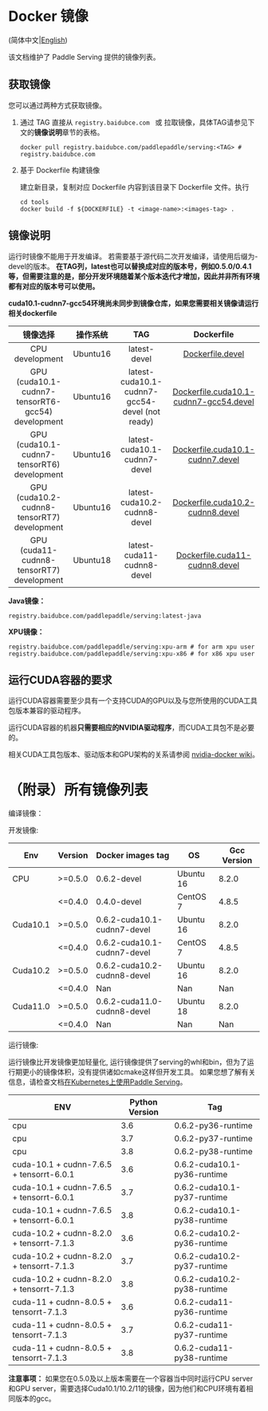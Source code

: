 # Docker 镜像

(简体中文|[English](Docker_Images_EN.md))

该文档维护了 Paddle Serving 提供的镜像列表。

## 获取镜像

您可以通过两种方式获取镜像。

1. 通过 TAG 直接从 `registry.baidubce.com ` 或 拉取镜像，具体TAG请参见下文的**镜像说明**章节的表格。

   ```shell
   docker pull registry.baidubce.com/paddlepaddle/serving:<TAG> # registry.baidubce.com
   ```

2. 基于 Dockerfile 构建镜像

   建立新目录，复制对应 Dockerfile 内容到该目录下 Dockerfile 文件。执行

   ```shell
   cd tools
   docker build -f ${DOCKERFILE} -t <image-name>:<images-tag> .
   ```
   


## 镜像说明

运行时镜像不能用于开发编译。
若需要基于源代码二次开发编译，请使用后缀为-devel的版本。
**在TAG列，latest也可以替换成对应的版本号，例如0.5.0/0.4.1等，但需要注意的是，部分开发环境随着某个版本迭代才增加，因此并非所有环境都有对应的版本号可以使用。**

**cuda10.1-cudnn7-gcc54环境尚未同步到镜像仓库，如果您需要相关镜像请运行相关dockerfile**

|                         镜像选择                         |   操作系统    |             TAG              |                          Dockerfile                          |
| :----------------------------------------------------------: | :-----: | :--------------------------: | :----------------------------------------------------------: |
|                       CPU development                        | Ubuntu16 |         latest-devel         |        [Dockerfile.devel](../tools/Dockerfile.devel)         |
|              GPU (cuda10.1-cudnn7-tensorRT6-gcc54) development               | Ubuntu16 | latest-cuda10.1-cudnn7-gcc54-devel (not ready) | [Dockerfile.cuda10.1-cudnn7-gcc54.devel](../tools/Dockerfile.cuda10.1-cudnn7-gcc54.devel) |
|              GPU (cuda10.1-cudnn7-tensorRT6) development               | Ubuntu16 | latest-cuda10.1-cudnn7-devel | [Dockerfile.cuda10.1-cudnn7.devel](../tools/Dockerfile.cuda10.1-cudnn7.devel) |
|              GPU (cuda10.2-cudnn8-tensorRT7) development               | Ubuntu16 | latest-cuda10.2-cudnn8-devel | [Dockerfile.cuda10.2-cudnn8.devel](../tools/Dockerfile.cuda10.2-cudnn8.devel) |
|              GPU (cuda11-cudnn8-tensorRT7) development               | Ubuntu18 | latest-cuda11-cudnn8-devel | [Dockerfile.cuda11-cudnn8.devel](../tools/Dockerfile.cuda11-cudnn8.devel) |

**Java镜像：**
```
registry.baidubce.com/paddlepaddle/serving:latest-java
```

**XPU镜像：**
```
registry.baidubce.com/paddlepaddle/serving:xpu-arm # for arm xpu user
registry.baidubce.com/paddlepaddle/serving:xpu-x86 # for x86 xpu user
```


## 运行CUDA容器的要求

运行CUDA容器需要至少具有一个支持CUDA的GPU以及与您所使用的CUDA工具包版本兼容的驱动程序。

运行CUDA容器的机器**只需要相应的NVIDIA驱动程序**，而CUDA工具包不是必要的。

相关CUDA工具包版本、驱动版本和GPU架构的关系请参阅 [nvidia-docker wiki](https://github.com/NVIDIA/nvidia-docker/wiki/CUDA)。

# （附录）所有镜像列表

编译镜像：

开发镜像:

| Env      | Version | Docker images tag            | OS        | Gcc Version |
|----------|---------|------------------------------|-----------|-------------|
|    CPU   | >=0.5.0 | 0.6.2-devel                 | Ubuntu 16 |  8.2.0       |
|          | <=0.4.0 | 0.4.0-devel                  | CentOS 7  | 4.8.5       |
| Cuda10.1 | >=0.5.0 | 0.6.2-cuda10.1-cudnn7-devel  | Ubuntu 16 |   8.2.0       |
|          | <=0.4.0 | 0.6.2-cuda10.1-cudnn7-devel    | CentOS 7  | 4.8.5     |
| Cuda10.2 | >=0.5.0 | 0.6.2-cuda10.2-cudnn8-devel  | Ubuntu 16 |   8.2.0       |
|          | <=0.4.0 | Nan                          | Nan       | Nan         |
| Cuda11.0 | >=0.5.0 | 0.6.2-cuda11.0-cudnn8-devel | Ubuntu 18 |    8.2.0       |
|          | <=0.4.0 | Nan                          | Nan       | Nan         |

运行镜像:

运行镜像比开发镜像更加轻量化, 运行镜像提供了serving的whl和bin，但为了运行期更小的镜像体积，没有提供诸如cmake这样但开发工具。 如果您想了解有关信息，请检查文档[在Kubernetes上使用Paddle Serving](PADDLE_SERVING_ON_KUBERNETES.md)。

| ENV                                      | Python Version | Tag                         |
|------------------------------------------|----------------|-----------------------------|
| cpu                                      | 3.6            | 0.6.2-py36-runtime          |
| cpu                                      | 3.7            | 0.6.2-py37-runtime          |
| cpu                                      | 3.8            | 0.6.2-py38-runtime          |
| cuda-10.1 + cudnn-7.6.5 + tensorrt-6.0.1 | 3.6            | 0.6.2-cuda10.1-py36-runtime |
| cuda-10.1 + cudnn-7.6.5 + tensorrt-6.0.1 | 3.7            | 0.6.2-cuda10.1-py37-runtime |
| cuda-10.1 + cudnn-7.6.5 + tensorrt-6.0.1 | 3.8            | 0.6.2-cuda10.1-py38-runtime |
| cuda-10.2 + cudnn-8.2.0 + tensorrt-7.1.3 | 3.6            | 0.6.2-cuda10.2-py36-runtime |
| cuda-10.2 + cudnn-8.2.0 + tensorrt-7.1.3 | 3.7            | 0.6.2-cuda10.2-py37-runtime |
| cuda-10.2 + cudnn-8.2.0 + tensorrt-7.1.3 | 3.8            | 0.6.2-cuda10.2-py38-runtime |
| cuda-11 + cudnn-8.0.5 + tensorrt-7.1.3   | 3.6            | 0.6.2-cuda11-py36-runtime   |
| cuda-11 + cudnn-8.0.5 + tensorrt-7.1.3   | 3.7            | 0.6.2-cuda11-py37-runtime   |
| cuda-11 + cudnn-8.0.5 + tensorrt-7.1.3   | 3.8            | 0.6.2-cuda11-py38-runtime   |

**注意事项：** 如果您在0.5.0及以上版本需要在一个容器当中同时运行CPU server和GPU server，需要选择Cuda10.1/10.2/11的镜像，因为他们和CPU环境有着相同版本的gcc。
